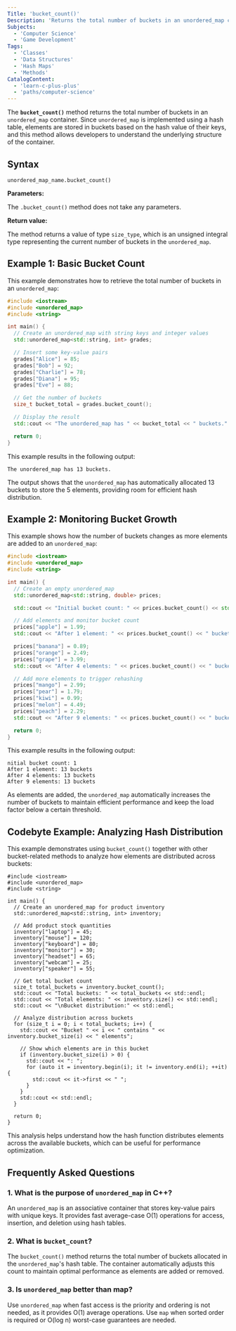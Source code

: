 ```yaml
---
Title: 'bucket_count()'
Description: 'Returns the total number of buckets in an unordered_map container.'
Subjects:
  - 'Computer Science'
  - 'Game Development'
Tags:
  - 'Classes'
  - 'Data Structures'
  - 'Hash Maps'
  - 'Methods'
CatalogContent:
  - 'learn-c-plus-plus'
  - 'paths/computer-science'
---
```


The **`bucket_count()`** method returns the total number of buckets in an `unordered_map` container. Since `unordered_map` is implemented using a hash table, elements are stored in buckets based on the hash value of their keys, and this method allows developers to understand the underlying structure of the container.

## Syntax

```pseudo
unordered_map_name.bucket_count()
```

**Parameters:**

The `.bucket_count()` method does not take any parameters.

**Return value:**

The method returns a value of type `size_type`, which is an unsigned integral type representing the current number of buckets in the `unordered_map`.

## Example 1: Basic Bucket Count

This example demonstrates how to retrieve the total number of buckets in an `unordered_map`:

```cpp
#include <iostream>
#include <unordered_map>
#include <string>

int main() {
  // Create an unordered_map with string keys and integer values
  std::unordered_map<std::string, int> grades;

  // Insert some key-value pairs
  grades["Alice"] = 85;
  grades["Bob"] = 92;
  grades["Charlie"] = 78;
  grades["Diana"] = 95;
  grades["Eve"] = 88;

  // Get the number of buckets
  size_t bucket_total = grades.bucket_count();

  // Display the result
  std::cout << "The unordered_map has " << bucket_total << " buckets." << std::endl;

  return 0;
}
```

This example results in the following output:

```shell
The unordered_map has 13 buckets.
```

The output shows that the `unordered_map` has automatically allocated 13 buckets to store the 5 elements, providing room for efficient hash distribution.

## Example 2: Monitoring Bucket Growth

This example shows how the number of buckets changes as more elements are added to an `unordered_map`:

```cpp
#include <iostream>
#include <unordered_map>
#include <string>

int main() {
  // Create an empty unordered_map
  std::unordered_map<std::string, double> prices;

  std::cout << "Initial bucket count: " << prices.bucket_count() << std::endl;

  // Add elements and monitor bucket count
  prices["apple"] = 1.99;
  std::cout << "After 1 element: " << prices.bucket_count() << " buckets" << std::endl;

  prices["banana"] = 0.89;
  prices["orange"] = 2.49;
  prices["grape"] = 3.99;
  std::cout << "After 4 elements: " << prices.bucket_count() << " buckets" << std::endl;

  // Add more elements to trigger rehashing
  prices["mango"] = 2.99;
  prices["pear"] = 1.79;
  prices["kiwi"] = 0.99;
  prices["melon"] = 4.49;
  prices["peach"] = 2.29;
  std::cout << "After 9 elements: " << prices.bucket_count() << " buckets" << std::endl;

  return 0;
}
```

This example results in the following output:

```shell
nitial bucket count: 1
After 1 element: 13 buckets
After 4 elements: 13 buckets
After 9 elements: 13 buckets
```

As elements are added, the `unordered_map` automatically increases the number of buckets to maintain efficient performance and keep the load factor below a certain threshold.

## Codebyte Example: Analyzing Hash Distribution

This example demonstrates using `bucket_count()` together with other bucket-related methods to analyze how elements are distributed across buckets:

```codebyte/cpp
#include <iostream>
#include <unordered_map>
#include <string>

int main() {
  // Create an unordered_map for product inventory
  std::unordered_map<std::string, int> inventory;

  // Add product stock quantities
  inventory["laptop"] = 45;
  inventory["mouse"] = 120;
  inventory["keyboard"] = 80;
  inventory["monitor"] = 30;
  inventory["headset"] = 65;
  inventory["webcam"] = 25;
  inventory["speaker"] = 55;

  // Get total bucket count
  size_t total_buckets = inventory.bucket_count();
  std::cout << "Total buckets: " << total_buckets << std::endl;
  std::cout << "Total elements: " << inventory.size() << std::endl;
  std::cout << "\nBucket distribution:" << std::endl;

  // Analyze distribution across buckets
  for (size_t i = 0; i < total_buckets; i++) {
    std::cout << "Bucket " << i << " contains " << inventory.bucket_size(i) << " elements";

    // Show which elements are in this bucket
    if (inventory.bucket_size(i) > 0) {
      std::cout << ": ";
      for (auto it = inventory.begin(i); it != inventory.end(i); ++it) {
        std::cout << it->first << " ";
      }
    }
    std::cout << std::endl;
  }

  return 0;
}
```

This analysis helps understand how the hash function distributes elements across the available buckets, which can be useful for performance optimization.

## Frequently Asked Questions

### 1. What is the purpose of `unordered_map` in C++?

An `unordered_map` is an associative container that stores key-value pairs with unique keys. It provides fast average-case O(1) operations for access, insertion, and deletion using hash tables.

### 2. What is `bucket_count`?

The `bucket_count()` method returns the total number of buckets allocated in the `unordered_map`'s hash table. The container automatically adjusts this count to maintain optimal performance as elements are added or removed.

### 3. Is `unordered_map` better than map?

Use `unordered_map` when fast access is the priority and ordering is not needed, as it provides O(1) average operations. Use `map` when sorted order is required or O(log n) worst-case guarantees are needed.
